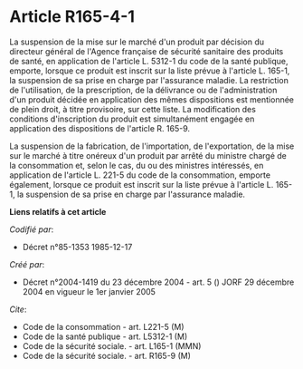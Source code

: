 # Article R165-4-1

La suspension de la mise sur le marché d'un produit par décision du directeur général de l'Agence française de sécurité
sanitaire des produits de santé, en application de l'article L. 5312-1 du code de la santé publique, emporte, lorsque ce
produit est inscrit sur la liste prévue à l'article L. 165-1, la suspension de sa prise en charge par l'assurance maladie. La
restriction de l'utilisation, de la prescription, de la délivrance ou de l'administration d'un produit décidée en application
des mêmes dispositions est mentionnée de plein droit, à titre provisoire, sur cette liste. La modification des conditions
d'inscription du produit est simultanément engagée en application des dispositions de l'article R. 165-9.

La suspension de la fabrication, de l'importation, de l'exportation, de la mise sur le marché à titre onéreux d'un produit
par arrêté du ministre chargé de la consommation et, selon le cas, du ou des ministres intéressés, en application de
l'article L. 221-5 du code de la consommation, emporte également, lorsque ce produit est inscrit sur la liste prévue à
l'article L. 165-1, la suspension de sa prise en charge par l'assurance maladie.

**Liens relatifs à cet article**

_Codifié par_:

  - Décret n°85-1353 1985-12-17

_Créé par_:

  - Décret n°2004-1419 du 23 décembre 2004 - art. 5 () JORF 29 décembre 2004 en vigueur le 1er janvier 2005

_Cite_:

  - Code de la consommation - art. L221-5 (M)
  - Code de la santé publique - art. L5312-1 (M)
  - Code de la sécurité sociale. - art. L165-1 (MMN)
  - Code de la sécurité sociale. - art. R165-9 (M)

